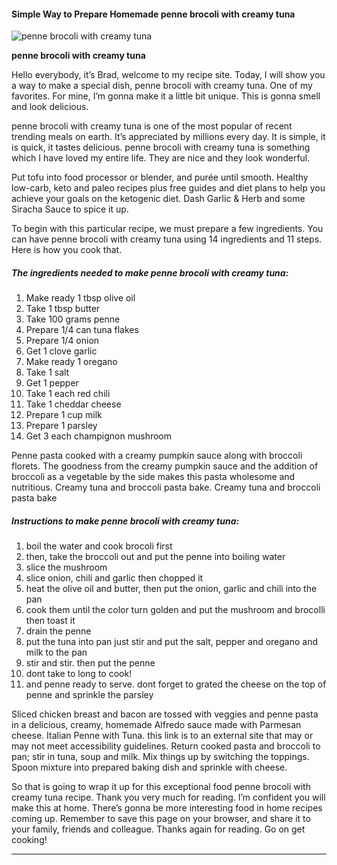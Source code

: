             

#### Simple Way to Prepare Homemade penne brocoli with creamy tuna

![penne brocoli with creamy tuna](https://img-global.cpcdn.com/recipes/6491678852513792/751x532cq70/penne-brocoli-with-creamy-tuna-recipe-main-photo.jpg)

**penne brocoli with creamy tuna**

Hello everybody, it’s Brad, welcome to my recipe site. Today, I will show you a way to make a special dish, penne brocoli with creamy tuna. One of my favorites. For mine, I’m gonna make it a little bit unique. This is gonna smell and look delicious.

penne brocoli with creamy tuna is one of the most popular of recent trending meals on earth. It’s appreciated by millions every day. It is simple, it is quick, it tastes delicious. penne brocoli with creamy tuna is something which I have loved my entire life. They are nice and they look wonderful.

Put tofu into food processor or blender, and purée until smooth. Healthy low-carb, keto and paleo recipes plus free guides and diet plans to help you achieve your goals on the ketogenic diet. Dash Garlic & Herb and some Siracha Sauce to spice it up.

To begin with this particular recipe, we must prepare a few ingredients. You can have penne brocoli with creamy tuna using 14 ingredients and 11 steps. Here is how you cook that.

##### The ingredients needed to make penne brocoli with creamy tuna:

1.  Make ready 1 tbsp olive oil
2.  Take 1 tbsp butter
3.  Take 100 grams penne
4.  Prepare 1/4 can tuna flakes
5.  Prepare 1/4 onion
6.  Get 1 clove garlic
7.  Make ready 1 oregano
8.  Take 1 salt
9.  Get 1 pepper
10.  Take 1 each red chili
11.  Take 1 cheddar cheese
12.  Prepare 1 cup milk
13.  Prepare 1 parsley
14.  Get 3 each champignon mushroom

Penne pasta cooked with a creamy pumpkin sauce along with broccoli florets. The goodness from the creamy pumpkin sauce and the addition of broccoli as a vegetable by the side makes this pasta wholesome and nutritious. Creamy tuna and broccoli pasta bake. Creamy tuna and broccoli pasta bake

##### Instructions to make penne brocoli with creamy tuna:

1.  boil the water and cook brocoli first
2.  then, take the broccoli out and put the penne into boiling water
3.  slice the mushroom
4.  slice onion, chili and garlic then chopped it
5.  heat the olive oil and butter, then put the onion, garlic and chili into the pan
6.  cook them until the color turn golden and put the mushroom and brocolli then toast it
7.  drain the penne
8.  put the tuna into pan just stir and put the salt, pepper and oregano and milk to the pan
9.  stir and stir. then put the penne
10.  dont take to long to cook!
11.  and penne ready to serve. dont forget to grated the cheese on the top of penne and sprinkle the parsley

Sliced chicken breast and bacon are tossed with veggies and penne pasta in a delicious, creamy, homemade Alfredo sauce made with Parmesan cheese. Italian Penne with Tuna. this link is to an external site that may or may not meet accessibility guidelines. Return cooked pasta and broccoli to pan; stir in tuna, soup and milk. Mix things up by switching the toppings. Spoon mixture into prepared baking dish and sprinkle with cheese.

So that is going to wrap it up for this exceptional food penne brocoli with creamy tuna recipe. Thank you very much for reading. I’m confident you will make this at home. There’s gonna be more interesting food in home recipes coming up. Remember to save this page on your browser, and share it to your family, friends and colleague. Thanks again for reading. Go on get cooking!

* * *